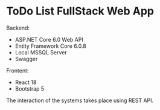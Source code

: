 # ToDo List FullStack Web App
Backend:
* ASP.NET Core 6.0 Web API
* Entity Framework Core 6.0.8
* Local MSSQL Server
* Swagger

Frontent:
* React 18
* Bootstrap 5

The interaction of the systems takes place using REST API.

